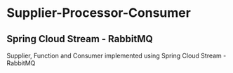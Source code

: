 # Supplier-Processor-Consumer

## Spring Cloud Stream - RabbitMQ

Supplier, Function and Consumer implemented using Spring Cloud Stream - RabbitMQ
